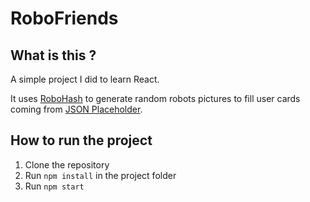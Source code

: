 # RoboFriends

## What is this ?

A simple project I did to learn React.

It uses [RoboHash](https://robohash.org/) to generate random robots pictures to fill user cards coming from [JSON Placeholder](https://jsonplaceholder.typicode.com/).

## How to run the project

1. Clone the repository
2. Run `npm install` in the project folder
3. Run `npm start`
